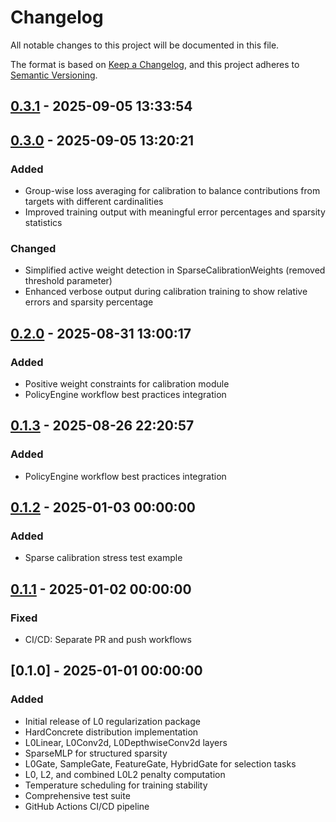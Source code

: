 # Changelog

All notable changes to this project will be documented in this file.

The format is based on [Keep a Changelog](https://keepachangelog.com/en/1.0.0/), 
and this project adheres to [Semantic Versioning](https://semver.org/spec/v2.0.0.html).

## [0.3.1] - 2025-09-05 13:33:54

## [0.3.0] - 2025-09-05 13:20:21

### Added

- Group-wise loss averaging for calibration to balance contributions from targets with different cardinalities
- Improved training output with meaningful error percentages and sparsity statistics

### Changed

- Simplified active weight detection in SparseCalibrationWeights (removed threshold parameter)
- Enhanced verbose output during calibration training to show relative errors and sparsity percentage

## [0.2.0] - 2025-08-31 13:00:17

### Added

- Positive weight constraints for calibration module
- PolicyEngine workflow best practices integration

## [0.1.3] - 2025-08-26 22:20:57

### Added

- PolicyEngine workflow best practices integration

## [0.1.2] - 2025-01-03 00:00:00

### Added

- Sparse calibration stress test example

## [0.1.1] - 2025-01-02 00:00:00

### Fixed

- CI/CD: Separate PR and push workflows

## [0.1.0] - 2025-01-01 00:00:00

### Added

- Initial release of L0 regularization package
- HardConcrete distribution implementation
- L0Linear, L0Conv2d, L0DepthwiseConv2d layers
- SparseMLP for structured sparsity
- L0Gate, SampleGate, FeatureGate, HybridGate for selection tasks
- L0, L2, and combined L0L2 penalty computation
- Temperature scheduling for training stability
- Comprehensive test suite
- GitHub Actions CI/CD pipeline



[0.3.1]: https://github.com/PolicyEngine/L0/compare/0.3.0...0.3.1
[0.3.0]: https://github.com/PolicyEngine/L0/compare/0.2.0...0.3.0
[0.2.0]: https://github.com/PolicyEngine/L0/compare/0.1.3...0.2.0
[0.1.3]: https://github.com/PolicyEngine/L0/compare/0.1.2...0.1.3
[0.1.2]: https://github.com/PolicyEngine/L0/compare/0.1.1...0.1.2
[0.1.1]: https://github.com/PolicyEngine/L0/compare/0.1.0...0.1.1
